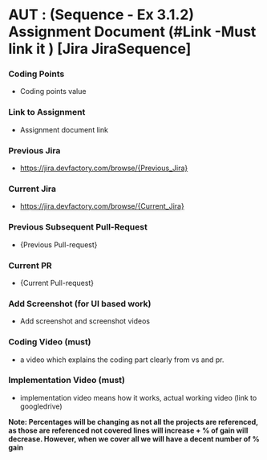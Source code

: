 # AUT : (Sequence - Ex 3.1.2) Assignment Document (#Link -Must link it ) [Jira JiraSequence]

### Coding Points
- Coding points value

### Link to Assignment
- Assignment document link

### Previous Jira
- https://jira.devfactory.com/browse/{Previous_Jira}

### Current Jira
- https://jira.devfactory.com/browse/{Current_Jira}

### Previous Subsequent Pull-Request
- {Previous Pull-request}

### Current PR
- {Current Pull-request}

### Add Screenshot (for UI based work)
- Add screenshot and screenshot videos

### Coding Video (must)
- a video which explains the coding part clearly from vs and pr.

### Implementation Video (must)
- implementation video means how it works, actual working video (link to googledrive)

**Note: Percentages will be changing as not all the projects are referenced, as those are referenced not covered lines will increase + % of gain will decrease. However, when we cover all we will have a decent number of % gain**